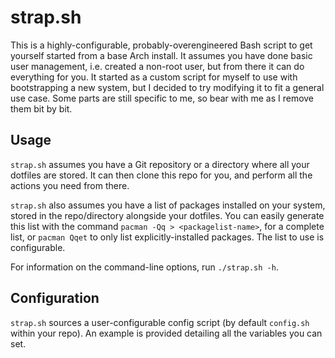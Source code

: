 # strap.sh

This is a highly-configurable, probably-overengineered Bash script to get yourself started from a base Arch install.
It assumes you have done basic user management, i.e. created a non-root user, but from there it can do everything
for you. It started as a custom script for myself to use with bootstrapping a new system, but I decided to try
modifying it to fit a general use case. Some parts are still specific to me, so bear with me as I remove them
bit by bit.

## Usage

`strap.sh` assumes you have a Git repository or a directory where all your dotfiles are stored. It can then clone
this repo for you, and perform all the actions you need from there.

`strap.sh` also assumes you have a list of packages installed on your system, stored in the repo/directory alongside
your dotfiles. You can easily generate this list with the command `pacman -Qq > <packagelist-name>`, for a complete
list, or `pacman Qqet` to only list explicitly-installed packages. The list to use is configurable.

For information on the command-line options, run `./strap.sh -h`.

## Configuration

`strap.sh` sources a user-configurable config script (by default `config.sh` within your repo). An example is provided
detailing all the variables you can set.

